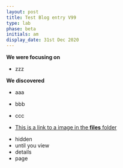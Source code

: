 ```yaml
---
layout: post
title: Test Blog entry V99
type: lab
phase: beta
initials: am
display_date: 31st Dec 2020
---
```


**We were focusing on**
- zzz



**We discovered**

- aaa
- bbb
- ccc

- [This is a link to a image in the **files** folder](/files/saltire.png)
<!--more-->

- hidden
- until you view
- details
- page
